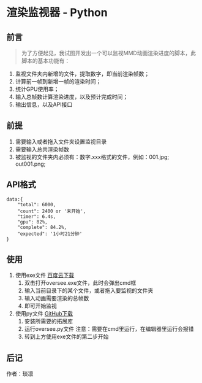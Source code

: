 # 渲染监视器 - Python

## 前言
> 为了方便起见，我试图开发出一个可以监视MMD动画渲染进度的脚本，此脚本的基本功能有：
1. 监视文件夹内新增的文件，提取数字，即当前渲染帧数；
2. 计算前一帧到新增一帧的渲染时间；
3. 统计GPU使用率； 
4. 输入总帧数计算渲染进度，以及预计完成时间； 
5. 输出信息，以及API接口

## 前提
1. 需要输入或者拖入文件夹设置监视目录 
2. 需要输入总共渲染帧数
3. 被监视的文件夹内必须有：数字.xxx格式的文件，例如：001.jpg; out001.png;

## API格式
    data:{
        "total": 6000,
        "count": 2400 or '未开始',
        "timer": 6.4s,
        "gpu": 82%,
        "complete": 84.2%,
        "expected": '1小时21分钟'
    }

## 使用
1. 使用exe文件 [百度云下载](https://pan.baidu.com/s/1o3xwctABcvWNqp2S1nPy4w?pwd=9mc7)
   1. 双击打开oversee.exe文件，此时会弹出cmd框
   2. 输入当前目录下的某个文件，或者拖入要监视的文件夹
   3. 输入动画需要渲染的总帧数
   4. 即可开始监视
2. 使用py文件 [GitHub下载](https://github.com/1730933627/MMD-Rendering-Oversee)
   1. 安装所需要的拓展库
   2. 运行oversee.py文件 注意：需要在cmd里运行，在编辑器里运行会报错
   3. 转到上方使用exe文件的第二步开始


## 后记
作者：琰凛
